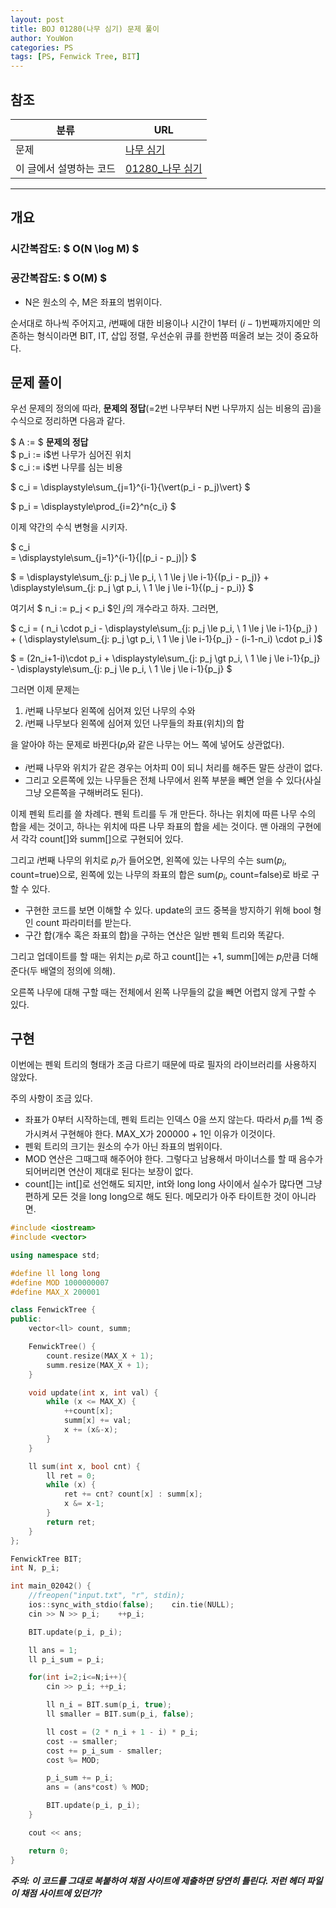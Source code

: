 ```yaml
---
layout: post
title: BOJ 01280(나무 심기) 문제 풀이
author: YouWon
categories: PS
tags: [PS, Fenwick Tree, BIT]
---
```


## 참조

분류 | URL
-------- | --------
문제 | [나무 심기](https://www.acmicpc.net/problem/1280)
이 글에서 설명하는 코드 | [01280\_나무 심기](https://github.com/greeksharifa/ps_code/blob/master/BOJ/01280_%EB%82%98%EB%AC%B4%20%EC%8B%AC%EA%B8%B0.cpp)

---

## 개요

### 시간복잡도: $ O(N \log M) $
### 공간복잡도: $ O(M) $
- N은 원소의 수, M은 좌표의 범위이다.

순서대로 하나씩 주어지고, $i$번째에 대한 비용이나 시간이 1부터 $(i-1)$번째까지에만 의존하는 형식이라면 BIT, IT, 삽입 정렬, 우선순위 큐를 한번쯤 떠올려 보는 것이 중요하다.

## 문제 풀이

우선 문제의 정의에 따라, **문제의 정답**(=2번 나무부터 N번 나무까지 심는 비용의 곱)을 수식으로 정리하면 다음과 같다.

$ A := $ **문제의 정답**  
$ p_i := i$번 나무가 심어진 위치  
$ c_i := i$번 나무를 심는 비용  

$ c_i = \displaystyle\sum_{j=1}^{i-1}{\vert(p_i - p_j)\vert} $

$ p_i = \displaystyle\prod_{i=2}^n{c_i} $

이제 약간의 수식 변형을 시키자.

$ c_i  
= \displaystyle\sum_{j=1}^{i-1}{|(p_i - p_j)|} $  

$ = \displaystyle\sum_{j: p_j \le p_i, \ 1 \le j \le i-1}{(p_i - p_j)} +  
\displaystyle\sum_{j: p_j \gt p_i, \ 1 \le j \le i-1}{(p_j - p_i)} $  

여기서 $ n_i := p_j < p_i $인 $j$의 개수라고 하자. 그러면,

$ c_i
= ( n_i \cdot p_i - \displaystyle\sum_{j: p_j \le p_i, \ 1 \le j \le i-1}{p_j} ) +
( \displaystyle\sum_{j: p_j \gt p_i, \ 1 \le j \le i-1}{p_j} - (i-1-n_i) \cdot p_i )$

$ = (2n_i+1-i)\cdot p_i +
\displaystyle\sum_{j: p_j \gt p_i, \ 1 \le j \le i-1}{p_j} -
\displaystyle\sum_{j: p_j \le p_i, \ 1 \le j \le i-1}{p_j} $

그러면 이제 문제는

1. $i$번째 나무보다 왼쪽에 심어져 있던 나무의 수와
2. $i$번째 나무보다 왼쪽에 심어져 있던 나무들의 좌표(위치)의 합

을 알아야 하는 문제로 바뀐다($p_i$와 같은 나무는 어느 쪽에 넣어도 상관없다).

- $i$번째 나무와 위치가 같은 경우는 어차피 0이 되니 처리를 해주든 말든 상관이 없다.
- 그리고 오른쪽에 있는 나무들은 전체 나무에서 왼쪽 부분을 빼면 얻을 수 있다(사실 그냥 오른쪽을 구해버려도 된다).

이제 펜윅 트리를 쓸 차례다.
펜윅 트리를 두 개 만든다. 하나는 위치에 따른 나무 수의 합을 세는 것이고, 하나는 위치에 따른 나무 좌표의 합을 세는 것이다. 맨 아래의 구현에서 각각 count[]와 summ[]으로 구현되어 있다.

그리고 $i$번째 나무의 위치로 $p_i$가 들어오면, 왼쪽에 있는 나무의 수는 sum($p_i$, count=true)으로, 왼쪽에 있는 나무의 좌표의 합은 sum($p_i$, count=false)로 바로 구할 수 있다.
- 구현한 코드를 보면 이해할 수 있다. update의 코드 중복을 방지하기 위해 bool 형인 count 파라미터를 받는다.
- 구간 합(개수 혹은 좌표의 합)을 구하는 연산은 일반 펜윅 트리와 똑같다.

그리고 업데이트를 할 때는 위치는 $p_i$로 하고 count[]는 +1, summ[]에는 $p_i$만큼 더해 준다(두 배열의 정의에 의해).

오른쪽 나무에 대해 구할 때는 전체에서 왼쪽 나무들의 값을 빼면 어렵지 않게 구할 수 있다.


## 구현

이번에는 펜윅 트리의 형태가 조금 다르기 때문에 따로 필자의 라이브러리를 사용하지 않았다.

주의 사항이 조금 있다.
- 좌표가 0부터 시작하는데, 펜윅 트리는 인덱스 0을 쓰지 않는다. 따라서 $p_i$를 1씩 증가시켜서 구현해야 한다. MAX_X가 200000 + 1인 이유가 이것이다.
- 펜윅 트리의 크기는 원소의 수가 아닌 좌표의 범위이다.
- MOD 연산은 그때그때 해주어야 한다. 그렇다고 남용해서 마이너스를 할 때 음수가 되어버리면 연산이 제대로 된다는 보장이 없다.
- count[]는 int[]로 선언해도 되지만, int와 long long 사이에서 실수가 많다면 그냥 편하게 모든 것을 long long으로 해도 된다. 메모리가 아주 타이트한 것이 아니라면.

```cpp
#include <iostream>
#include <vector>

using namespace std;

#define ll long long
#define MOD 1000000007
#define MAX_X 200001

class FenwickTree {
public:
    vector<ll> count, summ;

    FenwickTree() {
        count.resize(MAX_X + 1);
        summ.resize(MAX_X + 1);
    }

    void update(int x, int val) {
        while (x <= MAX_X) {
            ++count[x];
            summ[x] += val;
            x += (x&-x);
        }
    }

    ll sum(int x, bool cnt) {
        ll ret = 0;
        while (x) {
            ret += cnt? count[x] : summ[x];
            x &= x-1;
        }
        return ret;
    }
};

FenwickTree BIT;
int N, p_i;

int main_02042() {
    //freopen("input.txt", "r", stdin);
    ios::sync_with_stdio(false);    cin.tie(NULL);
    cin >> N >> p_i;    ++p_i;

    BIT.update(p_i, p_i);

    ll ans = 1;
    ll p_i_sum = p_i;

    for(int i=2;i<=N;i++){
        cin >> p_i; ++p_i;

        ll n_i = BIT.sum(p_i, true);
        ll smaller = BIT.sum(p_i, false);

        ll cost = (2 * n_i + 1 - i) * p_i;
        cost -= smaller;
        cost += p_i_sum - smaller;
        cost %= MOD;

        p_i_sum += p_i;
        ans = (ans*cost) % MOD;

        BIT.update(p_i, p_i);
    }

    cout << ans;

    return 0;
}

```

***주의: 이 코드를 그대로 복붙하여 채점 사이트에 제출하면 당연히 틀린다. 저런 헤더 파일이 채점 사이트에 있던가?***
